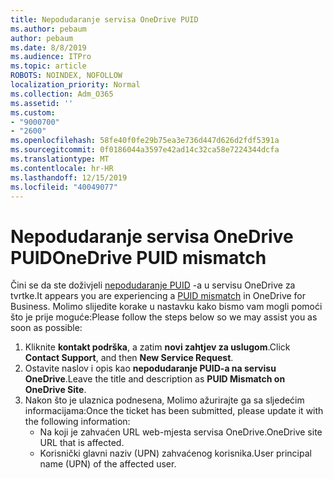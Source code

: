```yaml
---
title: Nepodudaranje servisa OneDrive PUID
ms.author: pebaum
author: pebaum
ms.date: 8/8/2019
ms.audience: ITPro
ms.topic: article
ROBOTS: NOINDEX, NOFOLLOW
localization_priority: Normal
ms.collection: Adm_O365
ms.assetid: ''
ms.custom:
- "9000700"
- "2600"
ms.openlocfilehash: 58fe40f0fe29b75ea3e736d447d626d2fdf5391a
ms.sourcegitcommit: 0f0186044a3597e42ad14c32ca58e7224344dcfa
ms.translationtype: MT
ms.contentlocale: hr-HR
ms.lasthandoff: 12/15/2019
ms.locfileid: "40049077"
---
```

# <a name="onedrive-puid-mismatch"></a><span data-ttu-id="875b9-102">Nepodudaranje servisa OneDrive PUID</span><span class="sxs-lookup"><span data-stu-id="875b9-102">OneDrive PUID mismatch</span></span>
<span data-ttu-id="875b9-103">Čini se da ste doživjeli [nepodudaranje PUID](https://docs.microsoft.com/sharepoint/support/administration/access-denied-or-need-permission-error-sharepoint-online-or-onedrive-for-business#when-accessing-a-onedrive-site) -a u servisu OneDrive za tvrtke.</span><span class="sxs-lookup"><span data-stu-id="875b9-103">It appears you are experiencing a [PUID mismatch](https://docs.microsoft.com/sharepoint/support/administration/access-denied-or-need-permission-error-sharepoint-online-or-onedrive-for-business#when-accessing-a-onedrive-site) in OneDrive for Business.</span></span> <span data-ttu-id="875b9-104">Molimo slijedite korake u nastavku kako bismo vam mogli pomoći što je prije moguće:</span><span class="sxs-lookup"><span data-stu-id="875b9-104">Please follow the steps below so we may assist you as soon as possible:</span></span>

1. <span data-ttu-id="875b9-105">Kliknite **kontakt podrška**, a zatim **novi zahtjev za uslugom**.</span><span class="sxs-lookup"><span data-stu-id="875b9-105">Click **Contact Support**, and then **New Service Request**.</span></span>
2. <span data-ttu-id="875b9-106">Ostavite naslov i opis kao **nepodudaranje PUID-a na servisu OneDrive**.</span><span class="sxs-lookup"><span data-stu-id="875b9-106">Leave the title and description as **PUID Mismatch on OneDrive Site**.</span></span>
3. <span data-ttu-id="875b9-107">Nakon što je ulaznica podnesena, Molimo ažurirajte ga sa sljedećim informacijama:</span><span class="sxs-lookup"><span data-stu-id="875b9-107">Once the ticket has been submitted, please update it with the following information:</span></span>
    - <span data-ttu-id="875b9-108">Na koji je zahvaćen URL web-mjesta servisa OneDrive.</span><span class="sxs-lookup"><span data-stu-id="875b9-108">OneDrive site URL that is affected.</span></span>
    - <span data-ttu-id="875b9-109">Korisnički glavni naziv (UPN) zahvaćenog korisnika.</span><span class="sxs-lookup"><span data-stu-id="875b9-109">User principal name (UPN) of the affected user.</span></span>



